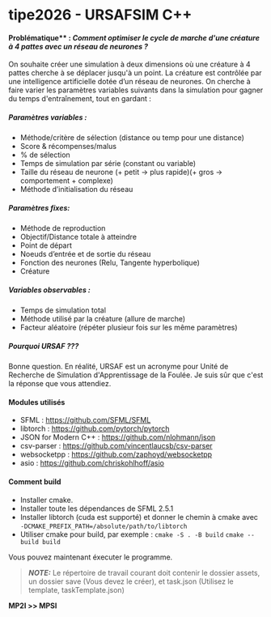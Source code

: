 # tipe2026 - URSAFSIM C++

#### Problématique** : *Comment optimiser le cycle de marche d'une créature à 4 pattes avec un réseau de neurones ?*


On souhaite créer une simulation à deux dimensions où une créature à 4 pattes cherche à se déplacer jusqu'à un point. La créature est contrôlée par une intelligence artificielle dotée d’un réseau de neurones.
On cherche à faire varier les paramètres variables suivants dans la simulation pour gagner du temps d'entraînement, tout en gardant  : 

##### Paramètres variables :
- Méthode/critère de sélection (distance ou temp pour une distance)
- Score & récompenses/malus
- % de sélection
- Temps de simulation par série (constant ou variable)
- Taille du réseau de neurone (+ petit -> plus rapide)(+ gros -> comportement + complexe)
- Méthode d’initialisation du réseau

##### Paramètres fixes:
- Méthode de reproduction
- Objectif/Distance totale à atteindre
- Point de départ
- Noeuds d’entrée et de sortie du réseau
- Fonction des neurones (Relu, Tangente hyperbolique)
- Créature

##### Variables observables :
- Temps de simulation total
- Méthode utilisé par la créature (allure de marche)
- Facteur aléatoire (répéter plusieur fois sur les même paramètres)

##### Pourquoi URSAF ???
Bonne question. En réalité, URSAF est un acronyme pour Unité de Recherche de Simulation d'Apprentissage de la Foulée.
Je suis sûr que c'est la réponse que vous attendiez.

#### Modules utilisés
- SFML : https://github.com/SFML/SFML
- libtorch : https://github.com/pytorch/pytorch
- JSON for Modern C++ : https://github.com/nlohmann/json
- csv-parser : https://github.com/vincentlaucsb/csv-parser
- websocketpp : https://github.com/zaphoyd/websocketpp
- asio : https://github.com/chriskohlhoff/asio

#### Comment build
- Installer cmake.
- Installer toute les dépendances de SFML 2.5.1
- Installer libtorch (cuda est supporté) et donner le chemin à cmake avec `-DCMAKE_PREFIX_PATH=/absolute/path/to/libtorch`
- Utiliser cmake pour build, par exemple :
  `cmake -S . -B build`
  `cmake --build build`
  
Vous pouvez maintenant éxecuter le programme.

> **_NOTE:_** Le répertoire de travail courant doit contenir le dossier assets, un dossier save (Vous devez le créer), et task.json (Utilisez le template, taskTemplate.json) 

**MP2I >> MPSI**
